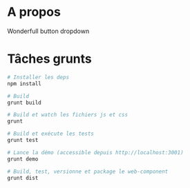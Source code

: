 # A propos

Wonderfull button dropdown

# Tâches grunts

```bash
# Installer les deps
npm install	

# Build
grunt build	    

# Build et watch les fichiers js et css
grunt     	    

# Build et exécute les tests
grunt test      

# Lance la démo (accessible depuis http://localhost:3001)
grunt demo   

# Build, test, versionne et package le web-component
grunt dist      
```
